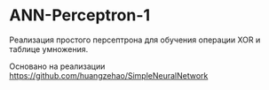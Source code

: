 # ANN-Perceptron-1

Реализация простого персептрона для обучения операции XOR и таблице умножения.

Основано на реализации https://github.com/huangzehao/SimpleNeuralNetwork

